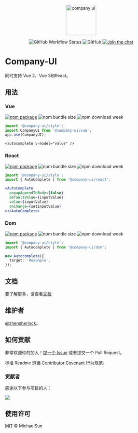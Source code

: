 <p align="center">
  <a href="https://company-ui.github.io/company-ui/" target="_blank" rel="noopener noreferrer">
    <img height="100" src="https://company-ui.github.io/company-ui/full-logo.png" alt="company ui">
  </a>
</p>
<p align="center">
  <img alt="GitHub Workflow Status" src="https://img.shields.io/github/actions/workflow/status/company-ui/company-ui/deploy.yml?branch=main">
  <img alt="GitHub" src="https://img.shields.io/github/license/company-ui/company-ui">
  <a href="https://discord.gg/RsKkwNYp"><img src="https://img.shields.io/discord/1143015541175496777" alt="Join the chat"></a>
</p>

# Company-UI

同时支持 Vue 2、Vue 3和React。

## 用法

### Vue

<a href="https://npmjs.com/package/@company-ui/vue"><img src="https://badgen.net/npm/v/@company-ui/vue" alt="npm package"></a> <img alt="npm bundle size" src="https://img.shields.io/bundlephobia/minzip/@company-ui/vue"> <img alt="npm download week" src="https://img.shields.io/npm/dw/@company-ui/vue">

```ts
import '@company-ui/style';
import CompanyUI from '@company-ui/vue';
app.use(CompanyUI);
```

```vue
<autocomplete v-model="value" />
```

### React

<a href="https://npmjs.com/package/@company-ui/react"><img src="https://badgen.net/npm/v/@company-ui/react" alt="npm package"></a> <img alt="npm bundle size" src="https://img.shields.io/bundlephobia/minzip/@company-ui/react"> <img alt="npm download week" src="https://img.shields.io/npm/dw/@company-ui/react">

```ts
import '@company-ui/style';
import { AutoComplete } from '@company-ui/react';
```

```jsx
<AutoComplete
  popupAppendToBody={false}
  defaultValue={inputValue}
  value={inputValue}
  onChange={setInputValue}
></AutoComplete>
```

### Dom

<a href="https://npmjs.com/package/@company-ui/dom"><img src="https://badgen.net/npm/v/@company-ui/dom" alt="npm package"></a> <img alt="npm bundle size" src="https://img.shields.io/bundlephobia/minzip/@company-ui/dom"> <img alt="npm download week" src="https://img.shields.io/npm/dw/@company-ui/dom">

```ts
import '@company-ui/style';
import { Autocomplete } from '@company-ui/dom';

new Autocomplete({
  target: '#example',
});
```

## 文档

要了解更多，请查看[文档](https://company-ui.github.io/company-ui/)

## 维护者

[@zhensherlock](https://github.com/zhensherlock)。

## 如何贡献

非常欢迎你的加入！[提一个 Issue](https://github.com/company-ui/company-ui/issues/new/choose) 或者提交一个 Pull Request。

标准 Readme 遵循 [Contributor Covenant](http://contributor-covenant.org/version/1/3/0/) 行为规范。

### 贡献者

感谢以下参与项目的人：

<a href="https://github.com/company-ui/company-ui/graphs/contributors">
  <img src="https://contrib.rocks/image?repo=company-ui/company-ui" />
</a>

## 使用许可

[MIT](LICENSE) © MichaelSun
